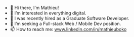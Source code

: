 - 👋 Hi there, I’m Mathieu!
- 👀 I’m interested in everything digital.
- 🌱 I was recently hired as a Graduate Software Developer.
- 💞️ I’m seeking a Full-stack Web / Mobile Dev position.
- 📫 How to reach me: www.linkedin.com/in/mathieuboko

<!---
MathDevWeb/MathDevWeb is a ✨ special ✨ repository because its `README.md` (this file) appears on your GitHub profile.
You can click the Preview link to take a look at your changes.
--->
